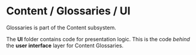 # Content / Glossaries / UI

Glossaries is part of the Content subsystem.
  
The **UI** folder contains code for presentation logic. This is the code *behind* the **user interface** layer for Content Glossaries.
